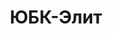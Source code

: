 --- 
title: "ЮБК-Элит" 
site: "http://www.ubk-elit.com" 
town: "Ялта" 
tel: ["+38 098 486 36 81, +38 066 519 75 70"] 
address: "Россия, Республика Крым, г. Ялта, ул.Таврическая дом 4" 
mail: "ubk-elit@mail.ru" 
--- 